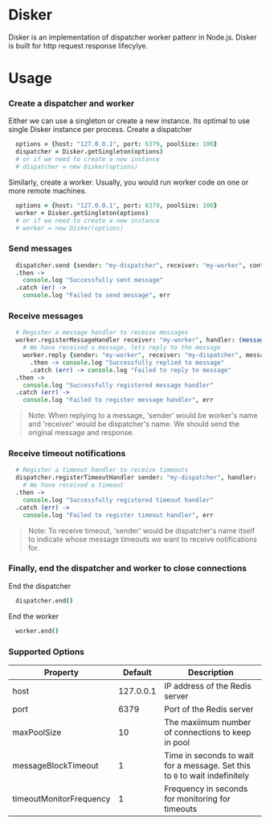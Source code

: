 # Disker
Disker is an implementation of dispatcher worker pattenr in Node.js. Disker is built for http request response lifecylye.

# Usage

### Create a dispatcher and worker

Either we can use a singleton or create a new instance. Its optimal to use single Disker instance per process. Create a dispatcher

```coffeescript
  options = {host: "127.0.0.1", port: 6379, poolSize: 100}
  dispatcher = Disker.getSingleton(options)
  # or if we need to create a new instance
  # dispatcher = new Disker(options)
```

Similarly, create a worker. Usually, you would run worker code on one or more remote machines.
```coffeescript
  options = {host: "127.0.0.1", port: 6379, poolSize: 100}
  worker = Disker.getSingleton(options)
  # or if we need to create a new instance
  # worker = new Disker(options)
```

### Send messages

```coffeescript
  dispatcher.send {sender: "my-dispatcher", receiver: "my-worker", content: "hello worker"}
  .then ->
    console.log "Successfully sent message"
  .catch (er) ->
    console.log "Failed to send message", err
```

### Receive messages

```coffeescript
  # Register a message handler to receive messages
  worker.registerMessageHandler receiver: "my-worker", handler: (message) ->
    # We have received a message, lets reply to the message
    worker.reply {sender: "my-worker", receiver: "my-dispatcher", message, response: "hello dispatcher"}
      .then -> console.log "Successfully replied to message"
      .catch (err) -> console.log "Failed to reply to message"
  .then ->
    console.log "Successfully registered message handler"
  .catch (err) ->
    console.log "Failed to register message handler", err
```

> Note: When replying to a message, 'sender' would be worker's name and 'receiver' would be dispatcher's name. We should send the original message and response.

### Receive timeout notifications

```coffeescript
  # Register a timeout handler to receive timeouts
  dispatcher.registerTimeoutHandler sender: "my-dispatcher", handler: (message) ->
    # We have received a timeout
  .then ->
    console.log "Successfully registered timeout handler"
  .catch (err) ->
    console.log "Failed to register timeout handler", err
```

> Note: To receive timeout, 'sender' would be dispatcher's name itself to indicate whose message timeouts we want to receive notifications for.

### Finally, end the dispatcher and worker to close connections

End the dispatcher
```coffeescript
  dispatcher.end()
```

End the worker
```coffeescript
  worker.end()
```

### Supported Options

| Property                  | Default   | Description |
|---------------------------|-----------|-------------|
| host                      | 127.0.0.1 | IP address of the Redis server |
| port                      | 6379      | Port of the Redis server |
| maxPoolSize               | 10        | The maxiimum number of connections to keep in pool |
| messageBlockTimeout       | 1         | Time in seconds to wait for a message. Set this to `0` to wait indefinitely |
| timeoutMonitorFrequency   | 1         | Frequency in seconds for monitoring for timeouts |
